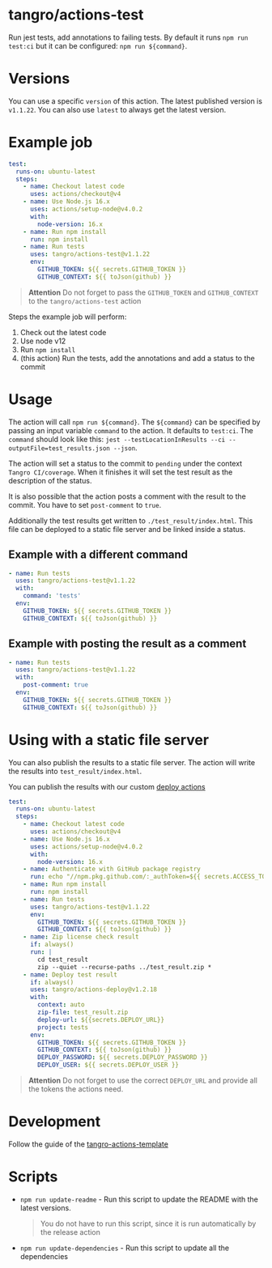 # tangro/actions-test

Run jest tests, add annotations to failing tests. By default it runs `npm run test:ci` but it can be configured: `npm run ${command}`.

# Versions

You can use a specific `version` of this action. The latest published version is `v1.1.22`. You can also use `latest` to always get the latest version.

# Example job

```yml
test:
  runs-on: ubuntu-latest
  steps:
    - name: Checkout latest code
      uses: actions/checkout@v4
    - name: Use Node.js 16.x
      uses: actions/setup-node@v4.0.2
      with:
        node-version: 16.x
    - name: Run npm install
      run: npm install
    - name: Run tests
      uses: tangro/actions-test@v1.1.22
      env:
        GITHUB_TOKEN: ${{ secrets.GITHUB_TOKEN }}
        GITHUB_CONTEXT: ${{ toJson(github) }}
```

> **Attention** Do not forget to pass the `GITHUB_TOKEN` and `GITHUB_CONTEXT` to the `tangro/actions-test` action

Steps the example job will perform:

1. Check out the latest code
2. Use node v12
3. Run `npm install`
4. (this action) Run the tests, add the annotations and add a status to the commit

# Usage

The action will call `npm run ${command}`. The `${command}` can be specified by passing an input variable `command` to the action. It defaults to `test:ci`. The `command` should look like this: `jest --testLocationInResults --ci --outputFile=test_results.json --json`.

The action will set a status to the commit to `pending` under the context `Tangro CI/coverage`. When it finishes it will set the test result as the description of the status.

It is also possible that the action posts a comment with the result to the commit. You have to set `post-comment` to `true`.

Additionally the test results get written to `./test_result/index.html`. This file can be deployed to a static file server and be linked inside a status.

## Example with a different command

```yml
- name: Run tests
  uses: tangro/actions-test@v1.1.22
  with:
    command: 'tests'
  env:
    GITHUB_TOKEN: ${{ secrets.GITHUB_TOKEN }}
    GITHUB_CONTEXT: ${{ toJson(github) }}
```

## Example with posting the result as a comment

```yml
- name: Run tests
  uses: tangro/actions-test@v1.1.22
  with:
    post-comment: true
  env:
    GITHUB_TOKEN: ${{ secrets.GITHUB_TOKEN }}
    GITHUB_CONTEXT: ${{ toJson(github) }}
```

# Using with a static file server

You can also publish the results to a static file server. The action will write the results into `test_result/index.html`.

You can publish the results with our custom [deploy actions](https://github.com/tangro/actions-deploy)

```yml
test:
  runs-on: ubuntu-latest
  steps:
    - name: Checkout latest code
      uses: actions/checkout@v4
    - name: Use Node.js 16.x
      uses: actions/setup-node@v4.0.2
      with:
        node-version: 16.x
    - name: Authenticate with GitHub package registry
      run: echo "//npm.pkg.github.com/:_authToken=${{ secrets.ACCESS_TOKEN }}" >> ~/.npmrc
    - name: Run npm install
      run: npm install
    - name: Run tests
      uses: tangro/actions-test@v1.1.22
      env:
        GITHUB_TOKEN: ${{ secrets.GITHUB_TOKEN }}
        GITHUB_CONTEXT: ${{ toJson(github) }}
    - name: Zip license check result
      if: always()
      run: |
        cd test_result
        zip --quiet --recurse-paths ../test_result.zip *
    - name: Deploy test result
      if: always()
      uses: tangro/actions-deploy@v1.2.18
      with:
        context: auto
        zip-file: test_result.zip
        deploy-url: ${{secrets.DEPLOY_URL}}
        project: tests
      env:
        GITHUB_TOKEN: ${{ secrets.GITHUB_TOKEN }}
        GITHUB_CONTEXT: ${{ toJson(github) }}
        DEPLOY_PASSWORD: ${{ secrets.DEPLOY_PASSWORD }}
        DEPLOY_USER: ${{ secrets.DEPLOY_USER }}
```

> **Attention** Do not forget to use the correct `DEPLOY_URL` and provide all the tokens the actions need.

# Development

Follow the guide of the [tangro-actions-template](https://github.com/tangro/tangro-actions-template)

# Scripts

- `npm run update-readme` - Run this script to update the README with the latest versions.

  > You do not have to run this script, since it is run automatically by the release action

- `npm run update-dependencies` - Run this script to update all the dependencies
